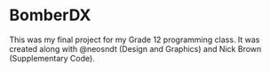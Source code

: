 # BomberDX
This was my final project for my Grade 12 programming class. It was created along with @neosndt (Design and Graphics) and Nick Brown (Supplementary Code).
